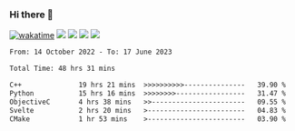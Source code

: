 ### Hi there 👋
[![wakatime](https://wakatime.com/badge/user/368879df-dc38-4b1a-86c4-8a2054a0e074.svg)](https://wakatime.com/@368879df-dc38-4b1a-86c4-8a2054a0e074)
<img src="https://img.shields.io/badge/Windows-0078D6?style=flat&logo=Windows&logoColor=white">
<img src="https://img.shields.io/badge/IntelliJ_IDEA-000000.svg?style=flat&logo=IntelliJ-IDEA&logoColor=white">
<img src="https://img.shields.io/badge/Visual_Studio_Code-007ACC?style=flat&logo=Visual-Studio-Code&logoColor=white">
<img src="https://img.shields.io/badge/Discord-5865F2?label=kano%233578&style=flat&logo=discord&logoColor=white">
<br>


<!--START_SECTION:waka-->

```txt
From: 14 October 2022 - To: 17 June 2023

Total Time: 48 hrs 31 mins

C++              19 hrs 21 mins  >>>>>>>>>>---------------   39.90 %
Python           15 hrs 16 mins  >>>>>>>>-----------------   31.47 %
ObjectiveC       4 hrs 38 mins   >>-----------------------   09.55 %
Svelte           2 hrs 20 mins   >------------------------   04.83 %
CMake            1 hr 53 mins    >------------------------   03.90 %
```

<!--END_SECTION:waka-->

